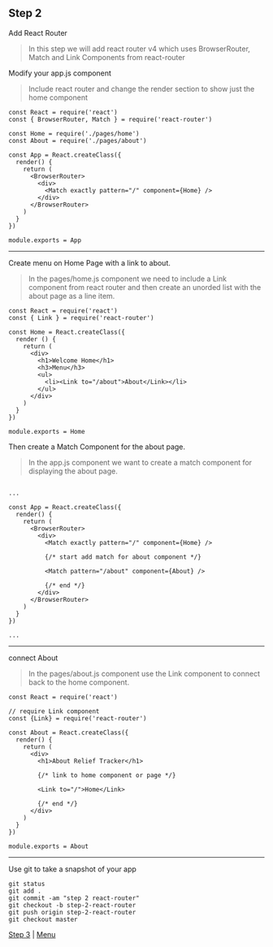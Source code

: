 ## Step 2

Add React Router

> In this step we will add react router v4 which uses BrowserRouter, Match and
Link Components from react-router


Modify your app.js component

> Include react router and change the render section to show just the home component

```
const React = require('react')
const { BrowserRouter, Match } = require('react-router')

const Home = require('./pages/home')
const About = require('./pages/about')

const App = React.createClass({
  render() {
    return (
      <BrowserRouter>
        <div>
          <Match exactly pattern="/" component={Home} />
        </div>
      </BrowserRouter>
    )
  }
})

module.exports = App
```

---

Create menu on Home Page with a link to about.

> In the pages/home.js component we need to include a Link component from
react router and then create an unorded list with the about page as a line item.

```
const React = require('react')
const { Link } = require('react-router')

const Home = React.createClass({
  render () {
    return (
      <div>
        <h1>Welcome Home</h1>
        <h3>Menu</h3>
        <ul>
          <li><Link to="/about">About</Link></li>
        </ul>
      </div>
    )
  }
})

module.exports = Home
```

Then create a Match Component for the about page.

> In the app.js component we want to create a match component for displaying
the about page.

```

...

const App = React.createClass({
  render() {
    return (
      <BrowserRouter>
        <div>
          <Match exactly pattern="/" component={Home} />

          {/* start add match for about component */}

          <Match pattern="/about" component={About} />

          {/* end */}
        </div>
      </BrowserRouter>
    )
  }
})

...

```

---

connect About

> In the pages/about.js component use the Link component to connect back to the
home component.

```
const React = require('react')

// require Link component
const {Link} = require('react-router')

const About = React.createClass({
  render() {
    return (
      <div>
        <h1>About Relief Tracker</h1>

        {/* link to home component or page */}

        <Link to="/">Home</Link>

        {/* end */}
      </div>
    )
  }
})

module.exports = About
```

---

Use git to take a snapshot of your app

```
git status
git add .
git commit -am "step 2 react-router"
git checkout -b step-2-react-router
git push origin step-2-react-router
git checkout master
```

[Step 3](3) | [Menu](.) 
